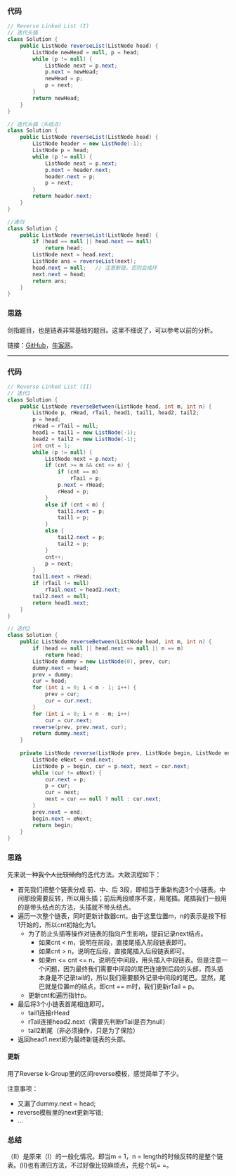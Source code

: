 ### 代码

``` java
// Reverse Linked List (I)
// 迭代头插
class Solution {
    public ListNode reverseList(ListNode head) {
        ListNode newHead = null, p = head;
        while (p != null) {
            ListNode next = p.next;
            p.next = newHead;
            newHead = p;
            p = next;
        }
        return newHead;
    }
}

// 迭代头插（头结点）
class Solution {
    public ListNode reverseList(ListNode head) {
        ListNode header = new ListNode(-1);
        ListNode p = head;
        while (p != null) {
            ListNode next = p.next;
            p.next = header.next;
            header.next = p;
            p = next;
        }
        return header.next;
    }
}

//递归
class Solution {
    public ListNode reverseList(ListNode head) {
        if (head == null || head.next == null)
            return head;
        ListNode next = head.next;
        ListNode ans = reverseList(next);
        head.next = null;	// 注意断链，否则会成环
        next.next = head;
        return ans;
    }
}
```



### 思路

剑指题目，也是链表非常基础的题目。这里不细说了，可以参考以前的分析。

链接：[GitHub](https://github.com/sysuhxy2018/-offer/blob/master/%E5%8F%8D%E8%BD%AC%E9%93%BE%E8%A1%A8.md)，[牛客网](https://www.nowcoder.com/practice/75e878df47f24fdc9dc3e400ec6058ca?tpId=13&tqId=11168&tPage=1&rp=1&ru=/ta/coding-interviews&qru=/ta/coding-interviews/question-ranking)。



<hr>

### 代码

``` java
// Reverse Linked List (II)
// 迭代1
class Solution {
    public ListNode reverseBetween(ListNode head, int m, int n) {
        ListNode p, rHead, rTail, head1, tail1, head2, tail2;
        p = head;
        rHead = rTail = null;
        head1 = tail1 = new ListNode(-1);
        head2 = tail2 = new ListNode(-1);
        int cnt = 1;
        while (p != null) {
            ListNode next = p.next;
            if (cnt >= m && cnt <= n) {
                if (cnt == m)
                    rTail = p;
                p.next = rHead;
                rHead = p;
            }
            else if (cnt < m) {
                tail1.next = p;
                tail1 = p;
            }
            else {
                tail2.next = p;
                tail2 = p;
            }
            cnt++;
            p = next;
        }
        tail1.next = rHead;
        if (rTail != null)
            rTail.next = head2.next;
        tail2.next = null;
        return head1.next;
    }
}

// 迭代2
class Solution {
    public ListNode reverseBetween(ListNode head, int m, int n) {
        if (head == null || head.next == null || n == m)
            return head;
        ListNode dummy = new ListNode(0), prev, cur;
        dummy.next = head;
        prev = dummy;
        cur = head;
        for (int i = 0; i < m - 1; i++) {
            prev = cur;
            cur = cur.next;
        }
        for (int i = 0; i < n - m; i++)
            cur = cur.next;
        reverse(prev, prev.next, cur); 
        return dummy.next;
    }
    
    private ListNode reverse(ListNode prev, ListNode begin, ListNode end) {
        ListNode eNext = end.next;
        ListNode p = begin, cur = p.next, next = cur.next;
        while (cur != eNext) {
            cur.next = p;
            p = cur;
            cur = next;
            next = cur == null ? null : cur.next;
        }
        prev.next = end;
        begin.next = eNext;
        return begin;
    }
}
```



### 思路

先来说一种我<span style="text-decoration: line-through;">个人比较倾向</span>的迭代方法。大致流程如下：

* 首先我们把整个链表分成 前、中、后 3段，即相当于重新构造3个小链表。中间那段需要反转，所以用头插；前后两段顺序不变，用尾插。尾插我们一般用的是带头结点的方法，头插就不带头结点。
* 遍历一次整个链表，同时更新计数器cnt。由于这里位置m，n的表示是按下标1开始的，所以cnt初始化为1。
  * 为了防止头插等操作对链表的指向产生影响，提前记录next结点。
    * 如果cnt < m，说明在前段，直接尾插入前段链表即可。
    * 如果cnt > n，说明在后段，直接尾插入后段链表即可。
    * 如果m <= cnt <= n，说明在中间段，用头插入中段链表。但是注意一个问题，因为最终我们需要中间段的尾巴连接到后段的头部，而头插本身是不记录tail的，所以我们需要额外记录中间段的尾巴。显然，尾巴就是位置m的结点，即cnt == m时，我们更新rTail = p。
  * 更新cnt和遍历指针p。
* 最后将3个小链表首尾相连即可。
  * tail1连接rHead
  * rTail连接head2.next（需要先判断rTail是否为null）
  * tail2断尾（非必须操作，只是为了保险）
* 返回head1.next即为最终新链表的头部。

#### 更新

用了Reverse k-Group里的区间reverse模板，感觉简单了不少。

注意事项：

* 又漏了dummy.next = head;
* reverse模板里的next更新写错;
* ...





### 总结

（II）是原来（I）的一般化情况。即当m = 1，n = length的时候反转的是整个链表。(II)也有递归方法，不过好像比较麻烦点，先挖个坑= =。